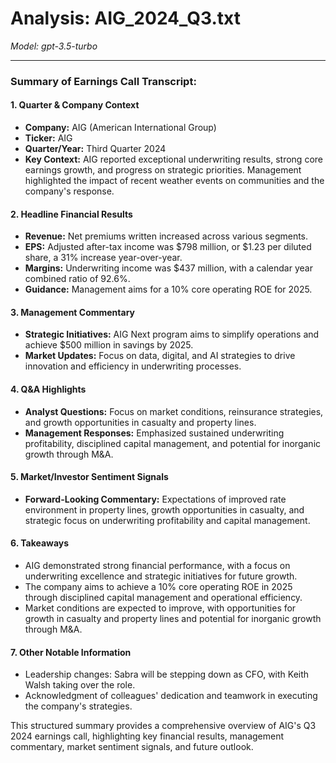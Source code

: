 # Analysis: AIG_2024_Q3.txt

*Model: gpt-3.5-turbo*

---

### Summary of Earnings Call Transcript:

#### 1. **Quarter & Company Context**
- **Company:** AIG (American International Group)
- **Ticker:** AIG
- **Quarter/Year:** Third Quarter 2024
- **Key Context:** AIG reported exceptional underwriting results, strong core earnings growth, and progress on strategic priorities. Management highlighted the impact of recent weather events on communities and the company's response.

#### 2. **Headline Financial Results**
- **Revenue:** Net premiums written increased across various segments.
- **EPS:** Adjusted after-tax income was $798 million, or $1.23 per diluted share, a 31% increase year-over-year.
- **Margins:** Underwriting income was $437 million, with a calendar year combined ratio of 92.6%.
- **Guidance:** Management aims for a 10% core operating ROE for 2025.

#### 3. **Management Commentary**
- **Strategic Initiatives:** AIG Next program aims to simplify operations and achieve $500 million in savings by 2025.
- **Market Updates:** Focus on data, digital, and AI strategies to drive innovation and efficiency in underwriting processes.

#### 4. **Q&A Highlights**
- **Analyst Questions:** Focus on market conditions, reinsurance strategies, and growth opportunities in casualty and property lines.
- **Management Responses:** Emphasized sustained underwriting profitability, disciplined capital management, and potential for inorganic growth through M&A.

#### 5. **Market/Investor Sentiment Signals**
- **Forward-Looking Commentary:** Expectations of improved rate environment in property lines, growth opportunities in casualty, and strategic focus on underwriting profitability and capital management.

#### 6. **Takeaways**
- AIG demonstrated strong financial performance, with a focus on underwriting excellence and strategic initiatives for future growth.
- The company aims to achieve a 10% core operating ROE in 2025 through disciplined capital management and operational efficiency.
- Market conditions are expected to improve, with opportunities for growth in casualty and property lines and potential for inorganic growth through M&A.

#### 7. **Other Notable Information**
- Leadership changes: Sabra will be stepping down as CFO, with Keith Walsh taking over the role.
- Acknowledgment of colleagues' dedication and teamwork in executing the company's strategies.

This structured summary provides a comprehensive overview of AIG's Q3 2024 earnings call, highlighting key financial results, management commentary, market sentiment signals, and future outlook.